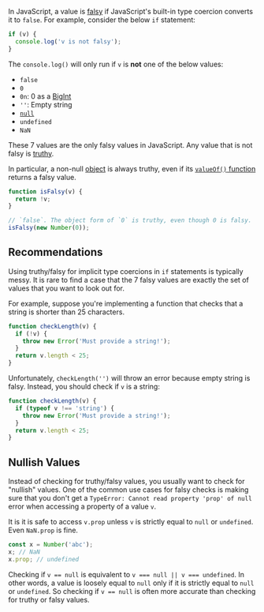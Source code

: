 In JavaScript, a value is [falsy](https://developer.mozilla.org/en-US/docs/Glossary/Falsy)
if JavaScript's built-in type coercion converts it to `false`. For example,
consider the below `if` statement:

```javascript
if (v) {
  console.log('v is not falsy');
}
```

The `console.log()` will only run if `v` is **not** one of the below values:

- `false`
- `0`
- `0n`: 0 as a [BigInt](http://thecodebarbarian.com/an-overview-of-bigint-in-node-js.html)
- `''`: Empty string
- [`null`](/tutorials/fundamentals/null)
- `undefined`
- `NaN`

These 7 values are the only falsy values in JavaScript. Any value that is not falsy is [truthy](https://developer.mozilla.org/en-US/docs/Glossary/truthy). 

In particular, a non-null [object](https://developer.mozilla.org/en-US/docs/Web/JavaScript/Guide/Working_with_Objects) is always truthy, even if its [`valueOf()` function](/tutorials/fundamentals/valueof) returns a falsy value.

```javascript
function isFalsy(v) {
  return !v;
}

// `false`. The object form of `0` is truthy, even though 0 is falsy.
isFalsy(new Number(0));
```

Recommendations
---------------

Using truthy/falsy for implicit type coercions in `if` statements is
typically messy. It is rare to find a case that the 7 falsy values are exactly
the set of values that you want to look out for.

For example, suppose you're implementing a function that checks that a string
is shorter than 25 characters.

```javascript
function checkLength(v) {
  if (!v) {
    throw new Error('Must provide a string!');
  }
  return v.length < 25;
}
```

Unfortunately, `checkLength('')` will throw an error because empty string is
falsy. Instead, you should check if `v` is a string:

```javascript
function checkLength(v) {
  if (typeof v !== 'string') {
    throw new Error('Must provide a string!');
  }
  return v.length < 25;
}
```

Nullish Values
--------------

Instead of checking for truthy/falsy values, you usually want to check for
"nullish" values. One of the common use cases for falsy checks is making sure
that you don't get a `TypeError: Cannot read property 'prop' of null` error 
when accessing a property of a value `v`.

It is it is safe to access `v.prop` unless `v` is strictly equal to `null` or 
`undefined`. Even `NaN.prop` is fine.

```javascript
const x = Number('abc');
x; // NaN
x.prop; // undefined
```

Checking if `v == null` is equivalent to `v === null || v === undefined`.
In other words, a value is loosely equal to `null` only if it is strictly
equal to `null` or `undefined`. So checking if `v == null` is often
more accurate than checking for truthy or falsy values.